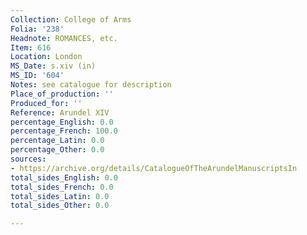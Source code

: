 ```yaml
---
Collection: College of Arms
Folia: '238'
Headnote: ROMANCES, etc.
Item: 616
Location: London
MS_Date: s.xiv (in)
MS_ID: '604'
Notes: see catalogue for description
Place_of_production: ''
Produced_for: ''
Reference: Arundel XIV
percentage_English: 0.0
percentage_French: 100.0
percentage_Latin: 0.0
percentage_Other: 0.0
sources:
- https://archive.org/details/CatalogueOfTheArundelManuscriptsIn
total_sides_English: 0.0
total_sides_French: 0.0
total_sides_Latin: 0.0
total_sides_Other: 0.0

---
```

